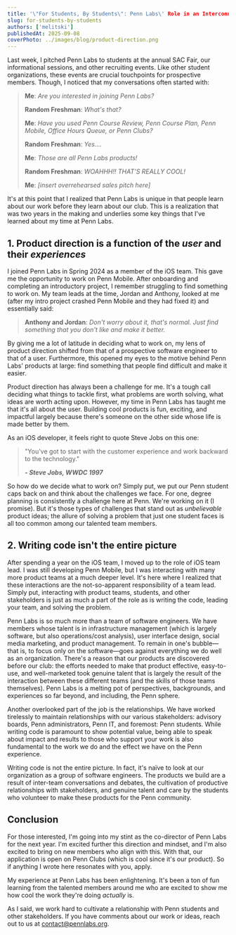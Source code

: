 ```yaml
---
title: '\"For Students, By Students\": Penn Labs\' Role in an Interconnected Student Body'
slug: for-students-by-students
authors: ['melitski']
publishedAt: 2025-09-08
coverPhoto: ../images/blog/product-direction.png
---
```

Last week, I pitched Penn Labs to students at the annual SAC Fair, our informational sessions, and other recruiting events. Like other student organizations, these events are crucial touchpoints for prospective members. Though, I noticed that my conversations often started with:

> **Me**: *Are you interested in joining Penn Labs?*
>
> **Random Freshman**: *What's that?*
>
> **Me**: *Have you used Penn Course Review, Penn Course Plan, Penn Mobile, Office Hours Queue, or Penn Clubs?*
>
> **Random Freshman**: *Yes....*
>
> **Me**: *Those are all Penn Labs products!*
>
> **Random Freshman**: *WOAHHH!! THAT'S REALLY COOL!*
>
> **Me**: *[insert overrehearsed sales pitch here]*

It's at this point that I realized that Penn Labs is unique in that people learn about our work before they learn about our club. This is a realization that was two years in the making and underlies some key things that I've learned about my time at Penn Labs.

## 1. Product direction is a function of the *user* and their *experiences*
I joined Penn Labs in Spring 2024 as a member of the iOS team. This gave me the opportunity to work on Penn Mobile. After onboarding and completing an introductory project, I remember struggling to find something to work on. My team leads at the time, Jordan and Anthony, looked at me (after my intro project crashed Penn Mobile and they had fixed it) and essentially said:
> **Anthony and Jordan**: *Don't worry about it, that's normal. Just find something that you don't like and make it better.*

By giving me a lot of latitude in deciding what to work on, my lens of product direction shifted from that of a prospective software engineer to that of a user. Furthermore, this opened my eyes to the motive behind Penn Labs' products at large: find something that people find difficult and make it easier.

Product direction has always been a challenge for me. It's a tough call deciding what things to tackle first, what problems are worth solving, what ideas are worth acting upon. However, my time in Penn Labs has taught me that it's all about the user. Building cool products is fun, exciting, and impactful largely because there's someone on the other side whose life is made better by them.

As an iOS developer, it feels right to quote Steve Jobs on this one:
> "You've got to start with the customer experience and work backward to the technology."
>
> _**- Steve Jobs, WWDC 1997**_

So how do we decide what to work on? Simply put, we put our Penn student caps back on and think about the challenges we face. For one, degree planning is consistently a challenge here at Penn. We're working on it (I promise). But it's those types of challenges that stand out as *unbelievable* product ideas; the allure of solving a problem that just one student faces is all too common among our talented team members.

## 2. Writing code isn't the entire picture

After spending a year on the iOS team, I moved up to the role of iOS team lead. I was still developing Penn Mobile, but I was interacting with many more product teams at a much deeper level. It's here where I realized that these interactions are the not-so-apparent responsibility of a team lead. Simply put, interacting with product teams, students, and other stakeholders is just as much a part of the role as is writing the code, leading your team, and solving the problem.

Penn Labs is so much more than a team of software engineers. We have members whose talent is in infrastructure management (which is largely software, but also operations/cost analysis), user interface design, social media marketing, and product management. To remain in one's bubble—that is, to focus only on the software—goes against everything we do well as an organization. There's a reason that our products are discovered before our club: the efforts needed to make that product effective, easy-to-use, and well-marketed took genuine talent that is largely the result of the interaction between these different teams (and the skills of those teams themselves). Penn Labs is a melting pot of perspectives, backgrounds, and experiences so far beyond, and including, the Penn sphere.

Another overlooked part of the job is the relationships. We have worked tirelessly to maintain relationships with our various stakeholders: advisory boards, Penn administrators, Penn IT, and foremost: Penn students. While writing code is paramount to show potential value, being able to speak about impact and results to those who support your work is also fundamental to the work we do and the 
effect we have on the Penn experience.

Writing code is not the entire picture. In fact, it's naïve to look at our organization as a group of software engineers. The products we build are a result of inter-team conversations and debates, the cultivation of productive relationships with stakeholders, and genuine talent and care by the students who volunteer to make these products for the Penn community.

## Conclusion

For those interested, I'm going into my stint as the co-director of Penn Labs for the next year. I'm excited further this direction and mindset, and I'm also excited to bring on new members who align with this. With that, our application is open on Penn Clubs (which is cool since it's our product). So if anything I wrote here resonates with you, apply.

My experience at Penn Labs has been enlightening. It's been a ton of fun learning from the talented members around me who are excited to show me how cool the work they're doing *actually* is.

As I said, we work hard to cultivate a relationship with Penn students and other stakeholders. If you have comments about our work or ideas, reach out to us at contact@pennlabs.org.

